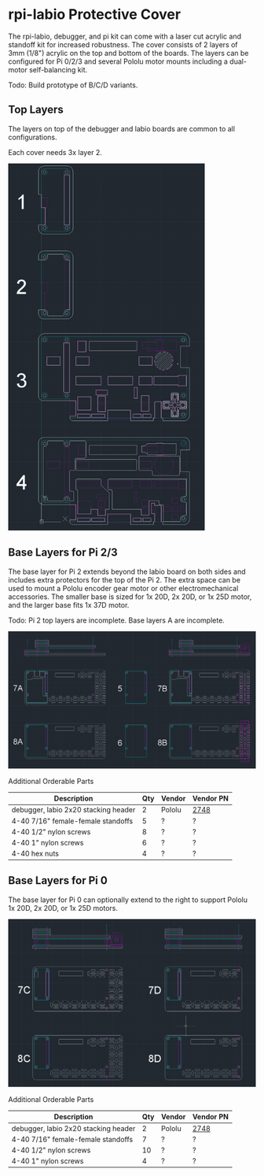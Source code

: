 # rpi-labio Protective Cover

The rpi-labio, debugger, and pi kit can come with a laser cut acrylic and standoff kit for increased robustness. The cover consists of 2 layers of 3mm (1/8") acrylic on the top and bottom of the boards. The layers can be configured for Pi 0/2/3 and several Pololu motor mounts including a dual-motor self-balancing kit.

Todo: Build prototype of B/C/D variants.

## Top Layers

The layers on top of the debugger and labio boards are common to all configurations.

Each cover needs 3x layer 2.

<img width="400px" src="https://raw.githubusercontent.com/ihartwig/rpi-labio/master/cover/labio-cover-preview-top.png" alt="labio cover preview top"></img>

## Base Layers for Pi 2/3

The base layer for Pi 2 extends beyond the labio board on both sides and includes extra protectors for the top of the Pi 2. The extra space can be used to mount a Pololu encoder gear motor or other electromechanical accessories. The smaller base is sized for 1x 20D, 2x 20D, or 1x 25D motor, and the larger base fits 1x 37D motor.

Todo: Pi 2 top layers are incomplete. Base layers A are incomplete.

<img width="800px" src="https://raw.githubusercontent.com/ihartwig/rpi-labio/master/cover/labio-cover-preview-pi2base.png" alt="labio cover preview pi2 base"></img>

Additional Orderable Parts

Description | Qty | Vendor | Vendor PN
------------|-----|--------|----------
debugger, labio 2x20 stacking header | 2 | Pololu | [2748](https://www.pololu.com/product/2748)
4-40 7/16" female-female standoffs | 5 | ? | ?
4-40 1/2" nylon screws | 8 | ? | ?
4-40 1" nylon screws | 6 | ? | ?
4-40 hex nuts | 4 | ? | ?

## Base Layers for Pi 0

The base layer for Pi 0 can optionally extend to the right to support Pololu 1x 20D, 2x 20D, or 1x 25D motors.

<img width="800px" src="https://raw.githubusercontent.com/ihartwig/rpi-labio/master/cover/labio-cover-preview-pi0base.png" alt="labio cover preview pi0 base"></img>

Additional Orderable Parts

Description | Qty | Vendor | Vendor PN
------------|-----|--------|----------
debugger, labio 2x20 stacking header | 2 | Pololu | [2748](https://www.pololu.com/product/2748)
4-40 7/16" female-female standoffs | 7 | ? | ?
4-40 1/2" nylon screws | 10 | ? | ?
4-40 1" nylon screws | 4 | ? | ?




